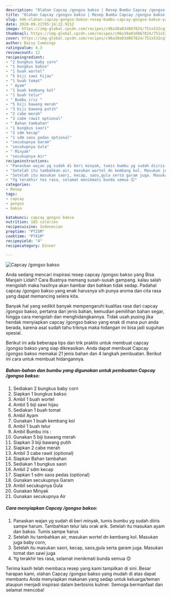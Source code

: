 ```yaml
---
description: "Olahan Capcay /gongso bakso | Resep Bumbu Capcay /gongso bakso Yang Lezat"
title: "Olahan Capcay /gongso bakso | Resep Bumbu Capcay /gongso bakso Yang Lezat"
slug: 446-olahan-capcay-gongso-bakso-resep-bumbu-capcay-gongso-bakso-yang-lezat
date: 2020-09-21T05:16:22.915Z
image: https://img-global.cpcdn.com/recipes/c96a30a03d867824/751x532cq70/capcay-gongso-bakso-foto-resep-utama.jpg
thumbnail: https://img-global.cpcdn.com/recipes/c96a30a03d867824/751x532cq70/capcay-gongso-bakso-foto-resep-utama.jpg
cover: https://img-global.cpcdn.com/recipes/c96a30a03d867824/751x532cq70/capcay-gongso-bakso-foto-resep-utama.jpg
author: Daisy Cummings
ratingvalue: 4.3
reviewcount: 12
recipeingredient:
- "2 bungkus baby corn"
- "1 bungkus bakso"
- "1 buah wortel"
- "5 biji sawi hijau"
- "1 buah tomat"
- " Ayam"
- "1 buah kembang kol"
- "1 buah telur"
- " Bumbu iris "
- "5 biji bawang merah"
- "3 biji bawang putih"
- "2 cabe merah"
- "3 cabe rawit optional"
- " Bahan tambahan"
- "1 bungkus saori"
- "2 sdm kecap"
- "1 sdm saos pedas optional"
- "secukupnya Garam"
- "secukupnya Gula"
- " Minyak"
- "secukupnya Air"
recipeinstructions:
- "Panaskan wajan yg sudah di beri minyak, tumis bumbu yg sudah diiris sampe harum. Tambahkan telur lalu orak arik. Setelah itu masukan ayam dan bakso. Tumis sampe harus"
- "Setelah itu tambahkan air, masukan wortel dn kembang kol. Masukan juga baby corn,"
- "Setelah itu masukan saori, kecap, saos,gula serta garam juga. Masukan tomat dan sawi juga"
- "Yg terakhir tes rasa, selamat menikmati bunda semua 😊"
categories:
- Resep
tags:
- capcay
- gongso
- bakso

katakunci: capcay gongso bakso 
nutrition: 183 calories
recipecuisine: Indonesian
preptime: "PT25M"
cooktime: "PT41M"
recipeyield: "4"
recipecategory: Dinner

---
```



![Capcay /gongso bakso](https://img-global.cpcdn.com/recipes/c96a30a03d867824/751x532cq70/capcay-gongso-bakso-foto-resep-utama.jpg)

Anda sedang mencari inspirasi resep capcay /gongso bakso yang Bisa Manjain Lidah? Cara Buatnya memang susah-susah gampang. kalau salah mengolah maka hasilnya akan hambar dan bahkan tidak sedap. Padahal capcay /gongso bakso yang enak harusnya sih punya aroma dan cita rasa yang dapat memancing selera kita.

Banyak hal yang sedikit banyak mempengaruhi kualitas rasa dari capcay /gongso bakso, pertama dari jenis bahan, kemudian pemilihan bahan segar, hingga cara mengolah dan menghidangkannya. Tidak usah pusing jika hendak menyiapkan capcay /gongso bakso yang enak di mana pun anda berada, karena asal sudah tahu triknya maka hidangan ini bisa jadi suguhan spesial.




Berikut ini ada beberapa tips dan trik praktis untuk membuat capcay /gongso bakso yang siap dikreasikan. Anda dapat membuat Capcay /gongso bakso memakai 21 jenis bahan dan 4 langkah pembuatan. Berikut ini cara untuk membuat hidangannya.

<!--inarticleads1-->

##### Bahan-bahan dan bumbu yang digunakan untuk pembuatan Capcay /gongso bakso:

1. Sediakan 2 bungkus baby corn
1. Siapkan 1 bungkus bakso
1. Ambil 1 buah wortel
1. Ambil 5 biji sawi hijau
1. Sediakan 1 buah tomat
1. Ambil  Ayam
1. Gunakan 1 buah kembang kol
1. Ambil 1 buah telur
1. Ambil  Bumbu iris :
1. Gunakan 5 biji bawang merah
1. Siapkan 3 biji bawang putih
1. Siapkan 2 cabe merah
1. Ambil 3 cabe rawit (optional)
1. Siapkan  Bahan tambahan
1. Sediakan 1 bungkus saori
1. Ambil 2 sdm kecap
1. Siapkan 1 sdm saos pedas (optional)
1. Gunakan secukupnya Garam
1. Ambil secukupnya Gula
1. Gunakan  Minyak
1. Gunakan secukupnya Air




<!--inarticleads2-->

##### Cara menyiapkan Capcay /gongso bakso:

1. Panaskan wajan yg sudah di beri minyak, tumis bumbu yg sudah diiris sampe harum. Tambahkan telur lalu orak arik. Setelah itu masukan ayam dan bakso. Tumis sampe harus
1. Setelah itu tambahkan air, masukan wortel dn kembang kol. Masukan juga baby corn,
1. Setelah itu masukan saori, kecap, saos,gula serta garam juga. Masukan tomat dan sawi juga
1. Yg terakhir tes rasa, selamat menikmati bunda semua 😊




Terima kasih telah membaca resep yang kami tampilkan di sini. Besar harapan kami, olahan Capcay /gongso bakso yang mudah di atas dapat membantu Anda menyiapkan makanan yang sedap untuk keluarga/teman ataupun menjadi inspirasi dalam berbisnis kuliner. Semoga bermanfaat dan selamat mencoba!
